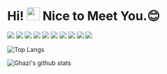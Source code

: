 # Hi! <img src="https://media.giphy.com/media/hvRJCLFzcasrR4ia7z/giphy.gif" width="30"> Nice to Meet You.:blush:
<p>
  <img src="https://img.shields.io/badge/-Visual%20Studio%20Code-23A9F2?style=flat-square&logo=Visual%20Studio%20Code&logoColor=white"/>
  <img src="https://img.shields.io/badge/-Github-181717?style=flat-square&logo=GitHub&logoColor=white"/>
  <img src="https://img.shields.io/badge/-Git-F44D27?style=flat-square&logo=Git&logoColor=white"/>
  <img src="https://img.shields.io/badge/-NPM-CB3837?style=flat-square&logo=NPM&logoColor=white"/>
  <img src="https://img.shields.io/badge/-Vue.js-42B883?style=flat-square&logo=Vue.js&logoColor=white"/>
  <img src="https://img.shields.io/badge/-React-61DAFB?style=flat-square&logo=React&logoColor=white"/>
  <img src="https://img.shields.io/badge/-JavaScript-4285F4?style=flat-square&logo=JavaScript&logoColor=white"/>
  <img src="https://img.shields.io/badge/-HTML5-E34F26?style=flat-square&logo=HTML5&logoColor=white"/>
  <img src="https://img.shields.io/badge/-CSS3-1572B6?style=flat-square&logo=CSS3&logoColor=white"/>
  <img src="https://img.shields.io/badge/-Apache%20ECharts-A80030?style=flat-square&logo=Apache%20ECharts&logoColor=white"/>
</p>

![Top Langs](https://github-readme-stats.vercel.app/api/top-langs/?username=jannahuang&layout=compact&theme=vue&hide_border=true)

![Ghazi's github stats](https://github-readme-stats.vercel.app/api?username=jannahuang&show_icons=true&hide_border=true&theme=vue)


<!--
**jannahuang/jannahuang** is a ✨ _special_ ✨ repository because its `README.md` (this file) appears on your GitHub profile.

Here are some ideas to get you started:

- 🔭 I’m currently working on ...
- 🌱 I’m currently learning ...
- 👯 I’m looking to collaborate on ...
- 🤔 I’m looking for help with ...
- 💬 Ask me about ...
- 📫 How to reach me: ...
- 😄 Pronouns: ...
- ⚡ Fun fact: ...
-->
